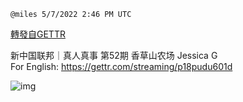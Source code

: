 
`@miles 5/7/2022 2:46 PM UTC`

[轉發自GETTR](https://gettr.com/post/p18pmpq2844)

新中国联邦｜真人真事 第52期   香草山农场  Jessica G     
For English: https://gettr.com/streaming/p18pudu601d

![img](https://media.gettr.com/group29/origin/2022/05/07/14/8165d6c3-2ec8-47fa-cee3-053c1be5b3a6/6383d6c383a688bc0ce747d8282e44b3.jpeg)
